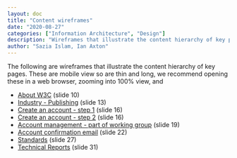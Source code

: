 ```yaml
---
layout: doc
title: "Content wireframes"
date: "2020-08-27"
categories: ["Information Architecture", "Design"]
description: "Wireframes that illustrate the content hierarchy of key pages."
author: "Sazia Islam, Ian Axton"
---
```


The following are wireframes that illustrate the content hierarchy of key pages. These are mobile view so are thin and long, 
we recommend opening these in a web browser, zooming into 100% view, and 

* [About W3C](/wireframes/about-w3c/) (slide 10)
* [Industry - Publishing](/wireframes/industry-publishing/) (slide 13)
* [Create an account - step 1](/wireframes/create-account-step1/) (slide 16)
* [Create an account - step 2](/wireframes/create-account-step2/) (slide 16)
* [Account management - part of working group](/wireframes/account-working-group/) (slide 19)
* [Account confirmation email](/wireframes/account-confirmation-email/) (slide 22)
* [Standards](/wireframes/standards/) (slide 27)
* [Technical Reports](/wireframes/tr/) (slide 31)
